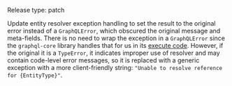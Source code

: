 Release type: patch

Update entity resolver exception handling to set the result to the original error instead of a `GraphQLError`, which obscured the original message and meta-fields.
There is no need to wrap the exception in a `GraphQLError` since the `graphql-core` library handles that for us in its
[execute code](https://github.com/graphql-python/graphql-core/blob/0c93b8452eed38d4f800c7e71cf6f3f3758cd1c6/src/graphql/execution/execute.py#L1372).
However, if the original it is a `TypeError`, it indicates improper use of resolver and may contain code-level error messages,
so it is replaced with a generic exception with a more client-friendly string: `"Unable to resolve reference for {EntityType}"`.
